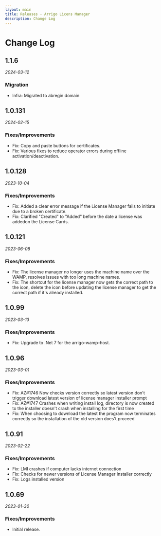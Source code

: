 ```yaml
---
layout: main
title: Releases - Arrigo Licens Manager
description: Change Log
---
```


# Change Log

## 1.1.6

*2024-03-12*

### Migration
- Infra: Migrated to abregin domain 


## 1.0.131

*2024-02-15*

### Fixes/Improvements
- Fix: Copy and paste buttons for certificates.
- Fix: Various fixes to reduce operator errors during offline activation/deactivation.
  
## 1.0.128

*2023-10-04*

### Fixes/Improvements
- Fix: Added a clear error message if the License Manager fails to initiate due to a broken certificate.
- Fix: Clarified "Created" to "Added" before the date a license was addedon the License Cards.

## 1.0.121

*2023-06-08*

### Fixes/Improvements
- Fix: The license manager no longer uses the machine name over the WAMP, resolves issues with too long machine names.
- Fix: The shortcut for the license manager now gets the correct path to the icon, delete the icon before updating the license manager to get the correct path if it's already installed.

## 1.0.99

*2023-03-13*

### Fixes/Improvements
- Fix: Upgrade to .Net 7 for the arrigo-wamp-host.

## 1.0.96

*2023-03-01*

### Fixes/Improvements
- Fix: AZ#1746 Now checks version correctly so latest version don't trigger download latest version of license manager installer prompt
- Fix: AZ#1747 Crashes when writing install log, directory is now created to the installer doesn't crash when installing for the first time
- Fix: When choosing to download the latest the program now terminates correctly so the installation of the old version does't proceed

## 1.0.91

*2023-02-22*

### Fixes/Improvements
- Fix: LMI crashes if computer lacks internet connection
- Fix: Checks for newer versions of License Manager Installer correctly
- Fix: Logs installed version

## 1.0.69

*2023-01-30*

### Fixes/Improvements

- Initial release.
